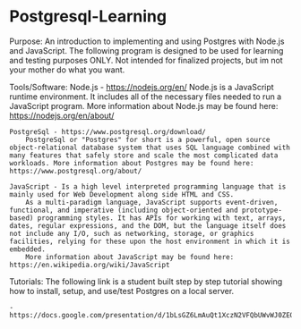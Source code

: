 # Postgresql-Learning
Purpose:
	An introduction to implementing and using Postgres with Node.js and JavaScript. The following program is designed to be used for learning and testing purposes ONLY. Not intended for finalized projects, but im not your mother do what you want. 

Tools/Software:
	Node.js - https://nodejs.org/en/ 
		Node.js is a JavaScript runtime environment. It includes all of the necessary files needed to run a JavaScript program. More information
		about Node.js may be found here: https://nodejs.org/en/about/ 

	PostgreSql - https://www.postgresql.org/download/ 
		PostgreSql or "Postgres" for short is a powerful, open source object-relational database system that uses SQL language combined with many features that safely store and scale the most complicated data workloads. More information about Postgres may be found here: https://www.postgresql.org/about/ 

	JavaScript - Is a high level interpreted programming language that is mainly used for Web Development along side HTML and CSS. 
		As a multi-paradigm language, JavaScript supports event-driven, functional, and imperative (including object-oriented and prototype-based) programming styles. It has APIs for working with text, arrays, dates, regular expressions, and the DOM, but the language itself does not include any I/O, such as networking, storage, or graphics facilities, relying for these upon the host environment in which it is embedded.
		More information about JavaScript may be found here: https://en.wikipedia.org/wiki/JavaScript 

Tutorials: 
	The following link is a student built step by step tutorial showing how to install, setup, and use/test Postgres on a local server. 

	- https://docs.google.com/presentation/d/1bLsGZ6LmAuQt1XczN2VFQbUWvWJ0ZEQFxFQnOzkUTuM/edit#slide=id.g504e405349_0_21



